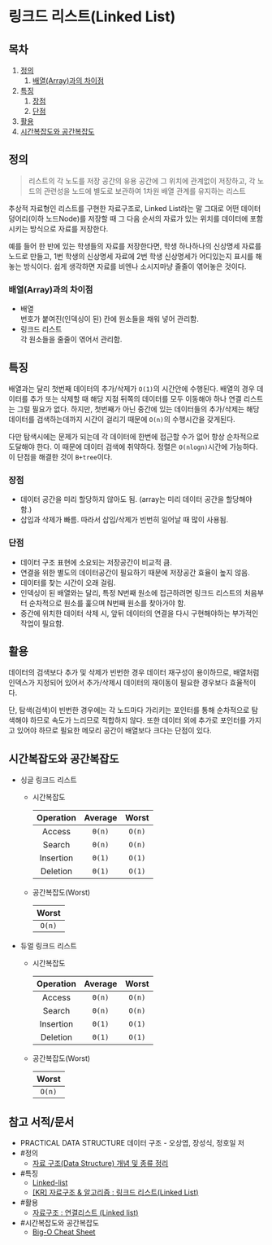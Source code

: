 # 링크드 리스트(Linked List)

## 목차

1. [정의](#정의)
   1. [배열(Array)과의 차이점](#배열array과의-차이점)
2. [특징](#특징)
   1. [장점](#장점)
   2. [단점](#단점)
3. [활용](#활용)
4. [시간복잡도와 공간복잡도](#시간복잡도와-공간복잡도)

## 정의

> 리스트의 각 노도를 저장 공간의 유용 공간에 그 위치에 관계없이 저장하고, 각 노드의 관련성을 노드에 별도로 보관하여 1차원 배열 관계를 유지하는 리스트

추상적 자료형인 리스트를 구현한 자료구조로, Linked List라는 말 그대로 어떤 데이터 덩어리(이하 노드Node)를 저장할 때 그 다음 순서의 자료가 있는 위치를 데이터에 포함시키는 방식으로 자료를 저장한다.

예를 들어 한 반에 있는 학생들의 자료를 저장한다면, 학생 하나하나의 신상명세 자료를 노드로 만들고, 1번 학생의 신상명세 자료에 2번 학생 신상명세가 어디있는지 표시를 해 놓는 방식이다. 쉽게 생각하면 자료를 비엔나 소시지마냥 줄줄이 엮어놓은 것이다.

### 배열(Array)과의 차이점

- 배열  
  번호가 붙여진(인덱싱이 된) 칸에 원소들을 채워 넣어 관리함.
- 링크드 리스트  
  각 원소들을 줄줄이 엮어서 관리함.

## 특징

배열과는 달리 첫번째 데이터의 추가/삭제가 `O(1)`의 시간안에 수행된다. 배열의 경우 데이터를 추가 또는 삭제할 때 해당 지점 뒤쪽의 데이터를 모두 이동해야 하나 연결 리스트는 그럴 필요가 없다. 하지만, 첫번째가 아닌 중간에 있는 데이터들의 추가/삭제는 해당 데이터를 검색하는데까지 시간이 걸리기 때문에 `O(n)`의 수행시간을 갖게된다.

다만 탐색시에는 문제가 되는데 각 데이터에 한번에 접근할 수가 없어 항상 순차적으로 도달해야 한다. 이 때문에 데이터 검색에 취약하다. 정렬은 `O(nlogn)`시간에 가능하다. 이 단점을 해결한 것이 `B+tree`이다.

### 장점

- 데이터 공간을 미리 할당하지 않아도 됨. (array는 미리 데이터 공간을 할당해야 함.)
- 삽입과 삭제가 빠름. 따라서 삽입/삭제가 빈번히 일어날 때 많이 사용됨.

### 단점

- 데이터 구조 표현에 소요되는 저장공간이 비교적 큼.
- 연결을 위한 별도의 데이터공간이 필요하기 때문에 저장공간 효율이 높지 않음.
- 데이터를 찾는 시간이 오래 걸림.
- 인덱싱이 된 배열와는 달리, 특정 N번째 원소에 접근하려면 링크드 리스트의 처음부터 순차적으로 원소를 훑으며 N번째 원소를 찾아가야 함.
- 중간에 위치한 데이터 삭제 시, 앞뒤 데이터의 연결을 다시 구현해야하는 부가적인 작업이 필요함.

## 활용

데이터의 검색보다 추가 및 삭제가 빈번한 경우 데이터 재구성이 용이하므로, 배열처럼 인덱스가 지정되어 있어서 추가/삭제시 데이터의 재이동이 필요한 경우보다 효율적이다.

단, 탐색(검색)이 빈번한 경우에는 각 노드마다 가리키는 포인터를 통해 순차적으로 탐색해야 하므로 속도가 느리므로 적합하지 않다. 또한 데이터 외에 추가로 포인터를 가지고 있어야 하므로 필요한 메모리 공간이 배열보다 크다는 단점이 있다.

## 시간복잡도와 공간복잡도

- 싱글 링크드 리스트

  - 시간복잡도

    | Operation | Average | Worst  |
    | :-------: | :-----: | :----: |
    |  Access   | `Θ(n)`  | `O(n)` |
    |  Search   | `Θ(n)`  | `O(n)` |
    | Insertion | `Θ(1)`  | `O(1)` |
    | Deletion  | `Θ(1)`  | `O(1)` |

  - 공간복잡도(Worst)

    | Worst  |
    | :----: |
    | `O(n)` |

- 듀얼 링크드 리스트

  - 시간복잡도

    | Operation | Average | Worst  |
    | :-------: | :-----: | :----: |
    |  Access   | `Θ(n)`  | `O(n)` |
    |  Search   | `Θ(n)`  | `O(n)` |
    | Insertion | `Θ(1)`  | `O(1)` |
    | Deletion  | `Θ(1)`  | `O(1)` |

  - 공간복잡도(Worst)

    | Worst  |
    | :----: |
    | `O(n)` |

## 참고 서적/문서

- PRACTICAL DATA STRUCTURE 데이터 구조 - 오상엽, 장성식, 정호일 저
- #정의
  - [자료 구조(Data Structure) 개념 및 종류 정리](https://bnzn2426.tistory.com/115)
- #특징
  - [Linked-list](https://velog.io/@riceintheramen/Linked-list)
  - [[KR] 자료구조 & 알고리즘 : 링크드 리스트(Linked List)](https://lucaseo.github.io/posts/2021-02-01-python-datastructure-linked-list/#5-%ec%a0%95%eb%a6%ac%ed%95%b4%eb%b3%b4%ea%b8%b0)
- #활용
  - [자료구조 : 연결리스트 (Linked list)](https://sycho-lego.tistory.com/17)
- #시간복잡도와 공간복잡도
  - [Big-O Cheat Sheet](https://www.bigocheatsheet.com/)
